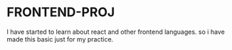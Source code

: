 # FRONTEND-PROJ
I have started to learn about react and other frontend languages. so i have made this basic just for my practice.
